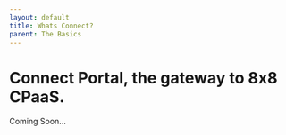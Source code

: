 ```yaml
---
layout: default
title: Whats Connect?
parent: The Basics
---
```


# Connect Portal, the gateway to 8x8 CPaaS.

Coming Soon...  
